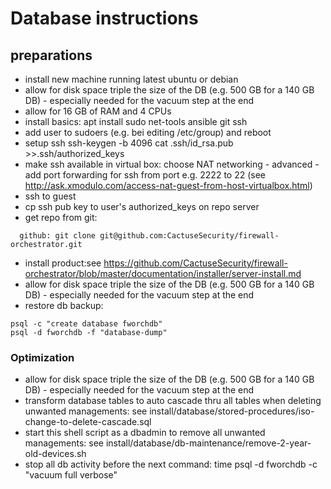 
# Database instructions

## preparations

- install new machine running latest ubuntu or debian
- allow for disk space triple the size of the DB (e.g. 500 GB for a 140 GB DB) - especially needed for the vacuum step at the end
- allow for 16 GB of RAM and 4 CPUs
- install basics: apt install sudo net-tools ansible git ssh
- add user to sudoers (e.g. bei editing /etc/group) and reboot
- setup ssh ssh-keygen -b 4096 cat .ssh/id_rsa.pub >>.ssh/authorized_keys
- make ssh available in virtual box: choose NAT networking - advanced - add port forwarding for ssh from port e.g. 2222 to 22 (see <http://ask.xmodulo.com/access-nat-guest-from-host-virtualbox.html>)
- ssh to guest
- cp ssh pub key to user's authorized_keys on repo server
- get repo from git:
~~~console
  github: git clone git@github.com:CactuseSecurity/firewall-orchestrator.git
~~~
- install product:see <https://github.com/CactuseSecurity/firewall-orchestrator/blob/master/documentation/installer/server-install.md>
- allow for disk space triple the size of the DB (e.g. 500 GB for a 140 GB DB) - especially needed for the vacuum step at the end
- restore db backup:
~~~console
psql -c "create database fworchdb"
psql -d fworchdb -f "database-dump"
~~~
### Optimization

- allow for disk space triple the size of the DB (e.g. 500 GB for a 140 GB DB) - especially needed for the vacuum step at the end
- transform database tables to auto cascade thru all tables when deleting unwanted managements: see install/database/stored-procedures/iso-change-to-delete-cascade.sql
- start this shell script as a dbadmin to remove all unwanted managements: see install/database/db-maintenance/remove-2-year-old-devices.sh
- stop all db activity before the next command: time psql -d fworchdb -c "vacuum full verbose"
